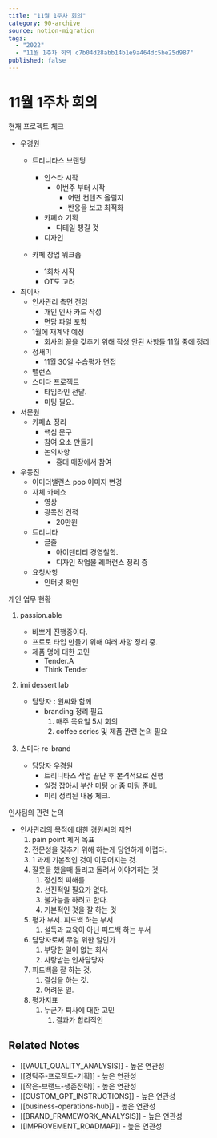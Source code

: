 ```yaml
---
title: "11월 1주차 회의"
category: 90-archive
source: notion-migration
tags:
  - "2022"
  - "11월 1주차 회의 c7b04d28abb14b1e9a464dc5be25d987"
published: false
---
```


# 11월 1주차 회의

현재 프로젝트 체크

* 우경원
  * 트리니타스 브랜딩
    * 인스타 시작
      * 이번주 부터 시작
        * 어떤 컨텐츠 올릴지
        * 반응을 보고 최적화
    * 카페쇼 기획
      * 디테일 챙길 것
    * 디자인

  * 카페 창업 워크숍
    * 1회차 시작
    * OT도 고려
* 최이사
  * 인사관리 측면 전임
    * 개인 인사 카드 작성
    * 면담 파일 포함
  * 1월에 재계약 예정
    * 회사의 꼴을 갖추기 위해 작성 안된 사항들 11월 중에 정리
  * 정새미
    * 11월 30일 수습평가 면접
  * 밸런스
  * 스미다 프로젝트
    * 타임라인 전달.
    * 미팅 필요.
* 서문원
  * 카페쇼 정리
    * 핵심 문구
    * 참여 요소 만들기
    * 논의사항
      * 홍대 매장에서 참여
* 우동진
  * 이미더밸런스 pop 이미지 변경
  * 자체 카페쇼
    * 영상
    * 광목천 견적
      * 20만원
  * 트리니타
    * 글줄
      * 아이덴티티 경영철학.
      * 디자인 작업물 레퍼런스 정리 중
  * 요청사항
    * 인터넷 확인

개인 업무 현황

1. passion.able
   * 바쁘게 진행중이다.
   * 프로토 타입 만들기 위해 여러 사항 정리 중.
   * 제품 명에 대한 고민
     * Tender.A
     * Think Tender

2. imi dessert lab
   * 담당자 : 원씨와 함께
     * branding 정리 필요
       1. 매주 목요일 5시 회의
       2. coffee series 및 제품 관련 논의 필요

3. 스미다 re-brand
   * 담당자 우경원
     * 트리니타스 작업 끝난 후 본격적으로 진행
     * 일정 잡아서 부산 미팅 or 줌 미팅 준비.
     * 미리 정리된 내용 체크.

인사팀의 관련 논의

* 인사관리의 목적에 대한 경원씨의 제언
  1. pain point 제거 목표
  2. 전문성을 갖추기 위해 하는게 당연하게 어렵다.
  3. 1 과제 기본적인 것이 이루어지는 것.
  4. 잘못을 했을때 돌리고 돌려서 이야기하는 것
     1. 정신적 피해를
     2. 선진적일 필요가 없다.
     3. 불가능을 하려고 한다.
     4. 기본적인 것을 잘 하는 것
  5. 평가 부서. 피드백 하는 부서
     1. 설득과 교육이 아닌 피드백 하는 부서
  6. 담당자로써 무얼 위한 일인가
     1. 부당한 일이 없는 회사
     2. 사랑받는 인사담당자
  7. 피드백을 잘 하는 것.
     1. 결심을 하는 것.
     2. 어려운 일.
  8. 평가지표
     1. 누군가 퇴사에 대한 고민
        1. 결과가 합리적인

## Related Notes
- [[VAULT_QUALITY_ANALYSIS]] - 높은 연관성
- [[경탁주-프로젝트-기획]] - 높은 연관성
- [[작은-브랜드-생존전략]] - 높은 연관성
- [[CUSTOM_GPT_INSTRUCTIONS]] - 높은 연관성
- [[business-operations-hub]] - 높은 연관성
- [[BRAND_FRAMEWORK_ANALYSIS]] - 높은 연관성
- [[IMPROVEMENT_ROADMAP]] - 높은 연관성
